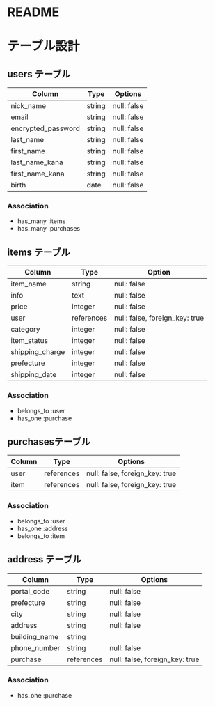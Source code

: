 # README

# テーブル設計

## users テーブル

| Column                    | Type    | Options                   |
|---------------------------|---------|---------------------------|
| nick_name                 | string  | null: false               |
| email                     | string  | null: false               |
| encrypted_password        | string  | null: false               |
| last_name                 | string  | null: false               |
| first_name                | string  | null: false               |
| last_name_kana            | string  | null: false               |
| first_name_kana           | string  | null: false               |
| birth                     | date    | null: false               |
### Association

- has_many :items
- has_many :purchases

## items テーブル

| Column          | Type       | Option                         |
|-----------------|------------|--------------------------------|
| item_name       | string     | null: false                    |
| info            | text       | null: false                    |
| price           | integer    | null: false                    |
| user            | references | null: false, foreign_key: true |
| category        | integer    | null: false                    |
| item_status     | integer    | null: false                    |
| shipping_charge | integer    | null: false                    |
| prefecture      | integer    | null: false                    |
| shipping_date   | integer    | null: false                    |
### Association

- belongs_to :user
- has_one    :purchase

##  purchasesテーブル

| Column             | Type       | Options                        |
| -------------------| ---------- | ------------------------------ |
| user               | references | null: false, foreign_key: true |
| item               | references | null: false, foreign_key: true |
 
### Association

- belongs_to    :user
- has_one       :address
- belongs_to    :item

## address テーブル

| Column        | Type       | Options                        |
| --------------| ---------- | ------------------------------ |
| portal_code   | string     | null: false                    |
| prefecture    | string     | null: false                    |
| city          | string     | null: false                    |
| address       | string     | null: false                    |
| building_name | string     |                                |
| phone_number  | string     | null: false                    |
| purchase      | references | null: false, foreign_key: true |

### Association

- has_one :purchase
